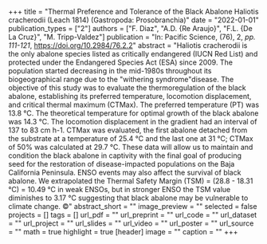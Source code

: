 +++
title = "Thermal Preference and Tolerance of the Black Abalone Haliotis cracherodii (Leach 1814) (Gastropoda: Prosobranchia)"
date = "2022-01-01"
publication_types = ["2"]
authors = ["F. Diaz", "A.D. {Re Araujo}", "F.L. {De La Cruz}", "M. Tripp-Valdez"]
publication = "In: Pacific Science, (76), 2, _pp. 111-121_, https://doi.org/10.2984/76.2.2"
abstract = "Haliotis cracherodii is the only abalone species listed as critically endangered (IUCN Red List) and protected under the Endangered Species Act (ESA) since 2009. The population started decreasing in the mid-1980s throughout its biogeographical range due to the \"withering syndrome\"disease. The objective of this study was to evaluate the thermoregulation of the black abalone, establishing its preferred temperature, locomotion displacement, and critical thermal maximum (CTMax). The preferred temperature (PT) was 13.8 °C. The theoretical temperature for optimal growth of the black abalone was 14.3 °C. The locomotion displacement in the gradient had an interval of 137 to 83 cm h-1. CTMax was evaluated, the first abalone detached from the substrate at a temperature of 25.4 °C and the last one at 31 °C; CTMax of 50% was calculated at 29.7 °C. These data will allow us to maintain and condition the black abalone in captivity with the final goal of producing seed for the restoration of disease-impacted populations on the Baja California Peninsula. ENSO events may also affect the survival of black abalone. We extrapolated the Thermal Safety Margin (TSM) = (28.8 - 18.31 °C) = 10.49 °C in weak ENSOs, but in stronger ENSO the TSM value diminishes to 3.17 °C suggesting that black abalone may be vulnerable to climate change. ©"
abstract_short = ""
image_preview = ""
selected = false
projects = []
tags = []
url_pdf = ""
url_preprint = ""
url_code = ""
url_dataset = ""
url_project = ""
url_slides = ""
url_video = ""
url_poster = ""
url_source = ""
math = true
highlight = true
[header]
image = ""
caption = ""
+++
